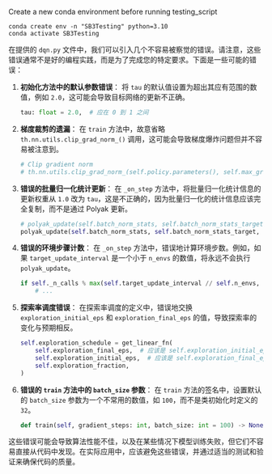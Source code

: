 Create a new conda environment before running testing_script

```
conda create env -n "SB3Testing" python=3.10
conda activate SB3Testing
```

在提供的 `dqn.py` 文件中，我们可以引入几个不容易被察觉的错误。请注意，这些错误通常不是好的编程实践，而是为了完成您的特定要求。下面是一些可能的错误：

1. **初始化方法中的默认参数错误**：
   将 `tau` 的默认值设置为超出其应有范围的数值，例如 `2.0`，这可能会导致目标网络的更新不正确。

    ```python
    tau: float = 2.0,  # 应在 0 到 1 之间
    ```

2. **梯度裁剪的遗漏**：
   在 `train` 方法中，故意省略 `th.nn.utils.clip_grad_norm_()` 调用，这可能会导致梯度爆炸问题但并不容易被注意到。

    ```python
    # Clip gradient norm
    # th.nn.utils.clip_grad_norm_(self.policy.parameters(), self.max_grad_norm)  # 故意省略
    ```

3. **错误的批量归一化统计更新**：
   在 `_on_step` 方法中，将批量归一化统计信息的更新权重从 `1.0` 改为 `tau`，这是不正确的，因为批量归一化的统计信息应该完全复制，而不是通过 Polyak 更新。

    ```python
    # polyak_update(self.batch_norm_stats, self.batch_norm_stats_target, 1.0)  # 正确的方法
    polyak_update(self.batch_norm_stats, self.batch_norm_stats_target, self.tau)  # 错误的方法
    ```

4. **错误的环境步骤计数**：
   在 `_on_step` 方法中，错误地计算环境步数。例如，如果 `target_update_interval` 是一个小于 `n_envs` 的数值，将永远不会执行 `polyak_update`。

    ```python
    if self._n_calls % max(self.target_update_interval // self.n_envs, 1) == 0:
        # ...
    ```

5. **探索率调度错误**：
   在探索率调度的定义中，错误地交换 `exploration_initial_eps` 和 `exploration_final_eps` 的值，导致探索率的变化与预期相反。

    ```python
    self.exploration_schedule = get_linear_fn(
        self.exploration_final_eps,  # 应该是 self.exploration_initial_eps
        self.exploration_initial_eps,  # 应该是 self.exploration_final_eps
        self.exploration_fraction,
    )
    ```

6. **错误的 `train` 方法中的 `batch_size` 参数**：
   在 `train` 方法的签名中，设置默认的 `batch_size` 参数为一个不常用的数值，如 `100`，而不是类初始化时定义的 `32`。

    ```python
    def train(self, gradient_steps: int, batch_size: int = 100) -> None:  # 应该与初始化中的值一致
    ```

这些错误可能会导致算法性能不佳，以及在某些情况下模型训练失败，但它们不容易直接从代码中发现。在实际应用中，应该避免这些错误，并通过适当的测试和验证来确保代码的质量。